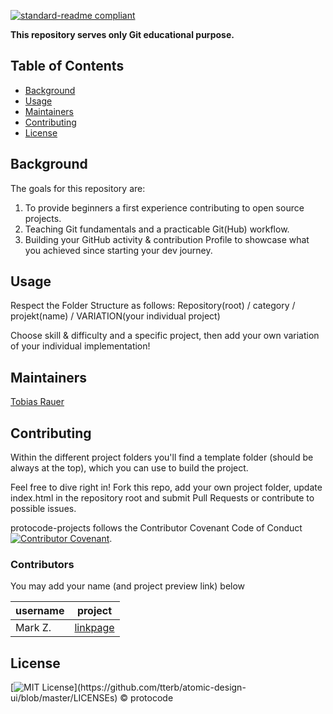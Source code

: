 [![standard-readme compliant](https://img.shields.io/badge/readme%20style-standard-brightgreen.svg?style=flat-square)](https://github.com/RichardLitt/standard-readme)

**This repository serves only Git educational purpose.**


## Table of Contents
- [Background](#background)
- [Usage](#usage)
- [Maintainers](#maintainers)
- [Contributing](#contributing)
- [License](#license)

## Background
The goals for this repository are:

1. To provide beginners a first experience contributing to open source projects.
2. Teaching Git fundamentals and a practicable Git(Hub) workflow.
3. Building your GitHub activity & contribution Profile to showcase what you achieved since starting your dev journey. 

## Usage
Respect the Folder Structure as follows: Repository(root) / category / projekt(name) / VARIATION(your individual project)

Choose skill & difficulty and a specific project, then add your own variation of your individual implementation!  

## Maintainers
[Tobias Rauer](https://github.com/prototowb)

## Contributing
Within the different project folders you'll find a template folder (should be always at the top), which you can use to build the project.

Feel free to dive right in! Fork this repo, add your own project folder, update index.html in the repository root and submit Pull Requests or contribute to possible issues.

protocode-projects follows the Contributor Covenant Code of Conduct [![Contributor Covenant](https://img.shields.io/badge/Contributor%20Covenant-2.0-4baaaa.svg)](code_of_conduct.md).

### Contributors
You may add your name (and project preview link) below

|username|project|
|--------|-------|
|Mark Z.|[linkpage](https://www.youtube.com/watch?v=o-YBDTqX_ZU)|

## License
[![MIT License](https://img.shields.io/apm/l/atomic-design-ui.svg?)](https://github.com/tterb/atomic-design-ui/blob/master/LICENSEs) © protocode
